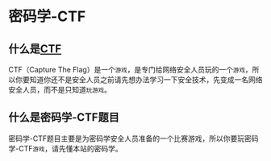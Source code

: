 # 密码学-CTF

## 什么是[CTF](https://deelmind.com/ctf)
CTF（Capture The Flag）是一个```游戏```，是专门给网络安全人员玩的一个```游戏```，所以你要知道你还不是安全人员之前请先想办法学习一下安全技术，先变成一名网络安全人员，而不是只知道```玩游戏```。

## 什么是密码学-CTF题目
密码学-CTF题目主要是为密码学安全人员准备的一个比赛游戏，所以你要玩密码学-CTF```游戏```，请先懂本站的密码学。

<DocsAD/>